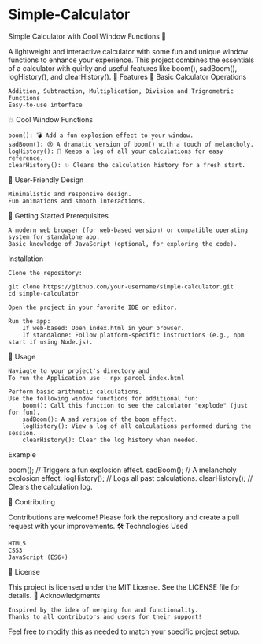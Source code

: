 # Simple-Calculator
Simple Calculator with Cool Window Functions 🚀

A lightweight and interactive calculator with some fun and unique window functions to enhance your experience. This project combines the essentials of a calculator with quirky and useful features like boom(), sadBoom(), logHistory(), and clearHistory().
🌟 Features
🧮 Basic Calculator Operations

    Addition, Subtraction, Multiplication, Division and Trignometric functions
    Easy-to-use interface

💥 Cool Window Functions

    boom(): 💣 Add a fun explosion effect to your window.
    sadBoom(): 😢 A dramatic version of boom() with a touch of melancholy.
    logHistory(): 📝 Keeps a log of all your calculations for easy reference.
    clearHistory(): ✨ Clears the calculation history for a fresh start.

🎨 User-Friendly Design

    Minimalistic and responsive design.
    Fun animations and smooth interactions.

🚀 Getting Started
Prerequisites

    A modern web browser (for web-based version) or compatible operating system for standalone app.
    Basic knowledge of JavaScript (optional, for exploring the code).

Installation

    Clone the repository:

    git clone https://github.com/your-username/simple-calculator.git
    cd simple-calculator

    Open the project in your favorite IDE or editor.

    Run the app:
        If web-based: Open index.html in your browser.
        If standalone: Follow platform-specific instructions (e.g., npm start if using Node.js).

📖 Usage
    
    Naviagte to your project's directory and 
    To run the Application use - npx parcel index.html
    
    Perform basic arithmetic calculations.
    Use the following window functions for additional fun:
        boom(): Call this function to see the calculator "explode" (just for fun).
        sadBoom(): A sad version of the boom effect.
        logHistory(): View a log of all calculations performed during the session.
        clearHistory(): Clear the log history when needed.

Example

boom();          // Triggers a fun explosion effect.
sadBoom();       // A melancholy explosion effect.
logHistory();    // Logs all past calculations.
clearHistory();  // Clears the calculation log.

🤝 Contributing

Contributions are welcome! Please fork the repository and create a pull request with your improvements.
🛠️ Technologies Used

    HTML5
    CSS3
    JavaScript (ES6+)

📝 License

This project is licensed under the MIT License. See the LICENSE file for details.
🙌 Acknowledgments

    Inspired by the idea of merging fun and functionality.
    Thanks to all contributors and users for their support!

Feel free to modify this as needed to match your specific project setup.
